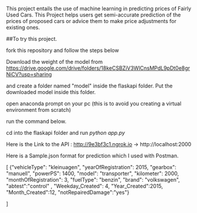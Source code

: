 This project entails the use of machine learning in predicting prices of Fairly Used Cars. This Project helps users get semi-accurate prediction of the prices of proposed cars or advice them to make price adjustments for existing ones.

##To try this project. 

fork this repository and follow the steps below

Download the weight of the model from https://drive.google.com/drive/folders/18keCSBZiV3WlCnsMPdL9pDt0e8grNiCV?usp=sharing

and create a folder named "model" inside the flaskapi folder. Put the downloaded model inside this folder.

open anaconda prompt on your pc (this is to avoid you creating a virtual environment from scratch)

run the command below.

cd into the flaskapi folder and run *python app.py*

Here is the Link to the API :  http://9e3bf3c1.ngrok.io -> http://localhost:2000 

Here is a Sample.json format for prediction which I used with Postman.

[ 
  {"vehicleType": "kleinuagen",  "yearOfRegistration": 2015, "gearbox": "manuell", "powerPS": 1400, "model": "transporter",
  "kilometer": 2000, "monthOfRegistration": 3, "fuelType": "benzin", "brand": "volkswagen", "abtest":"control" ,
  "Weekday_Created": 4, "Year_Created":2015, "Month_Created":12, "notRepairedDamage":"yes"}

]


